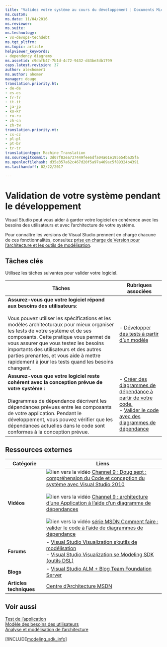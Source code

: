 ```yaml
---
title: "Validez votre système au cours du développement | Documents Microsoft"
ms.custom: 
ms.date: 11/04/2016
ms.reviewer: 
ms.suite: 
ms.technology:
- vs-devops-techdebt
ms.tgt_pltfrm: 
ms.topic: article
helpviewer_keywords:
- dependency diagrams
ms.assetid: c9dafb47-7b1d-4c72-9432-d43be3db1799
caps.latest.revision: 37
author: alexhomer1
ms.author: ahomer
manager: douge
translation.priority.ht:
- de-de
- es-es
- fr-fr
- it-it
- ja-jp
- ko-kr
- ru-ru
- zh-cn
- zh-tw
translation.priority.mt:
- cs-cz
- pl-pl
- pt-br
- tr-tr
translationtype: Machine Translation
ms.sourcegitcommit: 3d07f82ea737449fee6dfa04a61e195654ba35fa
ms.openlocfilehash: d35e357a62c467d20f5a97a469ac5f89324b4391
ms.lasthandoff: 02/22/2017

---
```

# <a name="validate-your-system-during-development"></a>Validation de votre système pendant le développement
Visual Studio peut vous aider à garder votre logiciel en cohérence avec les besoins des utilisateurs et avec l’architecture de votre système.  
  
 Pour connaître les versions de Visual Studio prennent en charge chacune de ces fonctionnalités, consultez [prise en charge de Version pour l’architecture et les outils de modélisation](../modeling/what-s-new-for-design-in-visual-studio.md#VersionSupport).  
  
## <a name="key-tasks"></a>Tâches clés  
 Utilisez les tâches suivantes pour valider votre logiciel.  
  
|**Tâches**|**Rubriques associées**|  
|---------------|---------------------------|  
|**Assurez-vous que votre logiciel répond aux besoins des utilisateurs**:<br /><br /> Vous pouvez utiliser les spécifications et les modèles architecturaux pour mieux organiser les tests de votre système et de ses composants. Cette pratique vous permet de vous assurer que vous testez les besoins importants des utilisateurs et des autres parties prenantes, et vous aide à mettre rapidement à jour les tests quand les besoins changent.|-   [Développer des tests à partir d’un modèle](../modeling/develop-tests-from-a-model.md)|  
|**Assurez-vous que votre logiciel reste cohérent avec la conception prévue de votre système :**<br /><br /> Diagrammes de dépendance décrivent les dépendances prévues entre les composants de votre application. Pendant le développement, vous pouvez vérifier que les dépendances actuelles dans le code sont conformes à la conception prévue.|-   [Créer des diagrammes de dépendance à partir de votre code.](../modeling/create-layer-diagrams-from-your-code.md)<br />-   [Valider le code avec des diagrammes de dépendance](../modeling/validate-code-with-layer-diagrams.md)|  
  
## <a name="external-resources"></a>Ressources externes  
  
|**Catégorie**|**Liens**|  
|------------------|---------------|  
|**Vidéos**|![lien vers la vidéo](~/docs/data-tools/media/playvideo.gif "PlayVideo") [Channel 9 : Doug sept : compréhension du Code et conception du système avec Visual Studio 2010](http://go.microsoft.com/fwlink/?LinkId=216100)<br /><br /> ![lien vers la vidéo](~/docs/data-tools/media/playvideo.gif "PlayVideo") [Channel 9 : architecture d’une Application à l’aide d’un diagramme de dépendances](http://go.microsoft.com/fwlink/?LinkID=201117)<br /><br /> ![lien vers la vidéo](~/docs/data-tools/media/playvideo.gif "PlayVideo") [série MSDN Comment faire : valider le code à l’aide de diagrammes de dépendance](http://go.microsoft.com/fwlink/?LinkID=214405)|  
|**Forums**|-   [Visual Studio Visualization s’outils de modélisation](http://go.microsoft.com/fwlink/?LinkId=184720)<br />-   [Visual Studio Visualization se Modeling SDK (outils DSL)](http://go.microsoft.com/fwlink/?LinkId=184721)|  
|**Blogs**|-   [Visual Studio ALM + Blog Team Foundation Server](http://go.microsoft.com/fwlink/?LinkID=201340)|  
|**Articles techniques**|[Centre d’Architecture MSDN](http://go.microsoft.com/fwlink/?LinkId=201343)|  
  
## <a name="see-also"></a>Voir aussi  
 [Test de l’application](https://www.visualstudio.com/en-gb/docs/test/overview)   
 [Modèle des besoins des utilisateurs](../modeling/model-user-requirements.md)   
 [Analyse et modélisation de l’architecture](../modeling/analyze-and-model-your-architecture.md)

[!INCLUDE[modeling_sdk_info](includes/modeling_sdk_info.md)]


